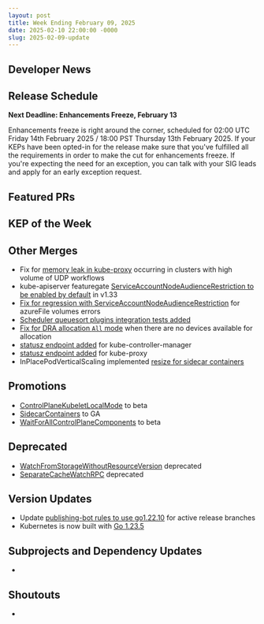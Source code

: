 ```yaml
---
layout: post
title: Week Ending February 09, 2025
date: 2025-02-10 22:00:00 -0000
slug: 2025-02-09-update
---
```


## Developer News


## Release Schedule

**Next Deadline: Enhancements Freeze, February 13**

Enhancements freeze is right around the corner, scheduled for 02:00 UTC Friday 14th February 2025 / 18:00 PST Thursday 13th February 2025. If your KEPs have been opted-in for the release make sure that you've fulfilled all the requirements in order to make the cut for enhancements freeze. If you're expecting the need for an exception, you can talk with your SIG leads and apply for an early exception request.

## Featured PRs


## KEP of the Week


## Other Merges

* Fix for [memory leak in kube-proxy](https://github.com/kubernetes/kubernetes/pull/130032) occurring in clusters with high volume of UDP workflows
* kube-apiserver featuregate [ServiceAccountNodeAudienceRestriction to be enabled by default](https://github.com/kubernetes/kubernetes/pull/130017) in v1.33
* [Fix for regression with ServiceAccountNodeAudienceRestriction](https://github.com/kubernetes/kubernetes/pull/129993) for azureFile volumes errors
* [Scheduler queuesort plugins integration tests added](https://github.com/kubernetes/kubernetes/pull/129750)
* [Fix for DRA allocation `All` mode](https://github.com/kubernetes/kubernetes/pull/129560) when there are no devices available for allocation
* [statusz endpoint added](https://github.com/kubernetes/kubernetes/pull/128991) for kube-controller-manager
* [statusz endpoint added](https://github.com/kubernetes/kubernetes/pull/128989) for kube-proxy
* InPlacePodVerticalScaling implemented [resize for sidecar containers](https://github.com/kubernetes/kubernetes/pull/128367)

## Promotions

* [ControlPlaneKubeletLocalMode](https://github.com/kubernetes/kubernetes/pull/129956) to beta
* [SidecarContainers](https://github.com/kubernetes/kubernetes/pull/129731) to GA
* [WaitForAllControlPlaneComponents](https://github.com/kubernetes/kubernetes/pull/129620) to beta

## Deprecated

* [WatchFromStorageWithoutResourceVersion](https://github.com/kubernetes/kubernetes/pull/129930) deprecated
* [SeparateCacheWatchRPC](https://github.com/kubernetes/kubernetes/pull/129929) deprecated

## Version Updates

* Update [publishing-bot rules to use go1.22.10](https://github.com/kubernetes/kubernetes/pull/130041) for active release branches
* Kubernetes is now built with [Go 1.23.5](https://github.com/kubernetes/kubernetes/pull/129962)

## Subprojects and Dependency Updates

*

## Shoutouts

* 